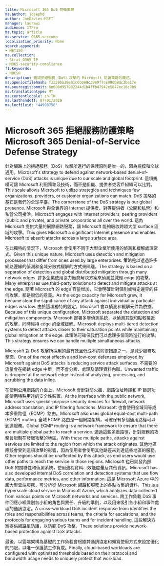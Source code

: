 ```yaml
---
title: Microsoft 365 DoS 防衛策略
ms.author: josephd
author: JoeDavies-MSFT
manager: laurawi
audience: ITPro
ms.topic: article
ms.service: O365-seccomp
localization_priority: None
search.appverid:
- MET150
ms.collection:
- Strat_O365_IP
- M365-security-compliance
f1.keywords:
- NOCSH
description: 有關拒絕服務（DoS）攻擊的 Microsoft 防護策略的概述。
ms.openlocfilehash: f3359bb39e01c6b090c30e9f7ce88d69dc3be17e
ms.sourcegitcommit: 6e608d957082244d1b4ffb47942e5847ec18c0b9
ms.translationtype: MT
ms.contentlocale: zh-TW
ms.lasthandoff: 07/01/2020
ms.locfileid: "44998750"
---
```

# <a name="microsoft-365-denial-of-service-defense-strategy"></a><span data-ttu-id="37105-103">Microsoft 365 拒絕服務防護策略</span><span class="sxs-lookup"><span data-stu-id="37105-103">Microsoft 365 Denial-of-Service Defense Strategy</span></span>

<span data-ttu-id="37105-104">針對網路上的拒絕服務（DoS）攻擊所進行的保護原則是唯一的，因為規模和全球通用。</span><span class="sxs-lookup"><span data-stu-id="37105-104">Microsoft's strategy to defend against network-based denial-of-service (DoS) attacks is unique due to our scale and global footprint.</span></span> <span data-ttu-id="37105-105">這項規模可讓 Microsoft 利用策略及技術，而不是組織、提供者或客戶組織可以比對。</span><span class="sxs-lookup"><span data-stu-id="37105-105">This scale allows Microsoft to utilize strategies and techniques few organizations, providers, or customer organizations can match.</span></span> <span data-ttu-id="37105-106">DoS 策略的基石是我們的全球平臺。</span><span class="sxs-lookup"><span data-stu-id="37105-106">The cornerstone of the DoS strategy is our global presence.</span></span> <span data-ttu-id="37105-107">Microsoft 與全世界的 Internet 提供者、對等提供者（公開和私營）和私營公司接洽。</span><span class="sxs-lookup"><span data-stu-id="37105-107">Microsoft engages with Internet providers, peering providers (public and private), and private corporations all over the world.</span></span> <span data-ttu-id="37105-108">這為 Microsoft 提供大量的網際網路服務，讓 Microsoft 能夠吸收跨越大型 surface 區域的攻擊。</span><span class="sxs-lookup"><span data-stu-id="37105-108">This gives Microsoft a significant Internet presence and enables Microsoft to absorb attacks across a large surface area.</span></span>

<span data-ttu-id="37105-109">在此獨特的情況下，Microsoft 會使用不同于大型企業所使用的偵測和緩解處理常式。</span><span class="sxs-lookup"><span data-stu-id="37105-109">Given this unique nature, Microsoft uses detection and mitigation processes that differ from ones used by large enterprises.</span></span> <span data-ttu-id="37105-110">策略是以透過許多網路邊緣的偵測和全域分散式緩解的方式來隔離。</span><span class="sxs-lookup"><span data-stu-id="37105-110">The strategy is based on a separation of detection and global distributed mitigation through many network edges.</span></span> <span data-ttu-id="37105-111">許多企業使用協力廠商解決方案來偵測並減輕 edge 的攻擊。</span><span class="sxs-lookup"><span data-stu-id="37105-111">Many enterprises use third-party solutions to detect and mitigate attacks at the edge.</span></span> <span data-ttu-id="37105-112">隨著 Microsoft 的 edge 容量增加，它會明確針對個別或特定邊界的任何攻擊，都是很低的意義。</span><span class="sxs-lookup"><span data-stu-id="37105-112">As the edge capacity for Microsoft grew, it became clear the significance of any attack against individual or particular edges was low.</span></span> <span data-ttu-id="37105-113">由於這項獨特的設定，Microsoft 會以偵測和緩解元件為依據。</span><span class="sxs-lookup"><span data-stu-id="37105-113">Because of this unique configuration, Microsoft separated the detection and mitigation components.</span></span> <span data-ttu-id="37105-114">Microsoft 部署多層偵測系統，以偵測其飽和點較接近的攻擊，同時維持 edge 的全域緩解。</span><span class="sxs-lookup"><span data-stu-id="37105-114">Microsoft deploys multi-tiered detection systems to detect attacks closer to their saturation points while maintaining global mitigation at the edge.</span></span> <span data-ttu-id="37105-115">此策略可確保我們可以處理多個同時進行的攻擊。</span><span class="sxs-lookup"><span data-stu-id="37105-115">This strategy ensures we can handle multiple simultaneous attacks.</span></span>

<span data-ttu-id="37105-116">Microsoft 對 DoS 攻擊所採用的最有效且低成本的防禦措施之一，是減少服務攻擊面。</span><span class="sxs-lookup"><span data-stu-id="37105-116">One of the most effective and low-cost defenses employed by Microsoft against DoS attacks is reducing service attack surfaces.</span></span> <span data-ttu-id="37105-117">不需要的流量會在網路 edge 中斷，而不會分析、處理及清理資料內聯。</span><span class="sxs-lookup"><span data-stu-id="37105-117">Unwanted traffic is dropped at the network edge instead of analyzing, processing, and scrubbing the data inline.</span></span>

<span data-ttu-id="37105-118">在使用公用網路的介面上，Microsoft 會針對防火牆、網路位址轉譯和 IP 篩選功能使用特殊用途的安全性裝置。</span><span class="sxs-lookup"><span data-stu-id="37105-118">At the interface with the public network, Microsoft uses special-purpose security devices for firewall, network address translation, and IP filtering functions.</span></span> <span data-ttu-id="37105-119">Microsoft 也會使用全域同等成本多重路徑（ECMP）路由。</span><span class="sxs-lookup"><span data-stu-id="37105-119">Microsoft also uses global equal-cost multi-path (ECMP) routing.</span></span> <span data-ttu-id="37105-120">全域 ECMP 路由是一個網路架構，可確保有多個通用路徑可以到達服務。</span><span class="sxs-lookup"><span data-stu-id="37105-120">Global ECMP routing is a network framework to ensure that there are multiple global paths to reach a service.</span></span> <span data-ttu-id="37105-121">透過這些多重路徑，針對服務的攻擊會限制在發起攻擊的地區。</span><span class="sxs-lookup"><span data-stu-id="37105-121">With these multiple paths, attacks against services are limited to the region from which the attack originates.</span></span> <span data-ttu-id="37105-122">其他地區應該會受到這項攻擊的影響，因為使用者會使用其他路徑來到達這些地區的服務。</span><span class="sxs-lookup"><span data-stu-id="37105-122">Other regions should be unaffected by this attack, as end users would use other paths to reach the service in those regions.</span></span> <span data-ttu-id="37105-123">Microsoft 也已開發內部 DoS 的關聯性和偵測系統，使用流程資料、效能度量及其他資訊。</span><span class="sxs-lookup"><span data-stu-id="37105-123">Microsoft has also developed internal DoS correlation and detection systems that use flow data, performance metrics, and other information.</span></span> <span data-ttu-id="37105-124">這是 Microsoft Azure 中的超大型雲端服務，可分析從 Microsoft 網路和服務上的各點收集的資料。</span><span class="sxs-lookup"><span data-stu-id="37105-124">This is a hyperscale cloud service in Microsoft Azure, which analyzes data collected from various points on Microsoft networks and services.</span></span> <span data-ttu-id="37105-125">跨工作負載 DoS 事件回應小組識別各小組的角色與責任、升級的準則，以及用來吸引各小組和事件處理的通訊協定。</span><span class="sxs-lookup"><span data-stu-id="37105-125">A cross-workload DoS incident response team identifies the roles and responsibilities across teams, the criteria for escalations, and the protocols for engaging various teams and for incident handling.</span></span> <span data-ttu-id="37105-126">這些解決方案提供網路型防護，以防範 DoS 攻擊。</span><span class="sxs-lookup"><span data-stu-id="37105-126">These solutions provide network-based protection against DoS attacks.</span></span>

<span data-ttu-id="37105-127">最後，以雲端架構為基礎的工作負載會根據其通訊協定和頻寬使用方式來設定優化的門限，以唯一保護該工作負載。</span><span class="sxs-lookup"><span data-stu-id="37105-127">Finally, cloud-based workloads are configured with optimized thresholds based on their protocol and bandwidth usage needs to uniquely protect that workload.</span></span>
